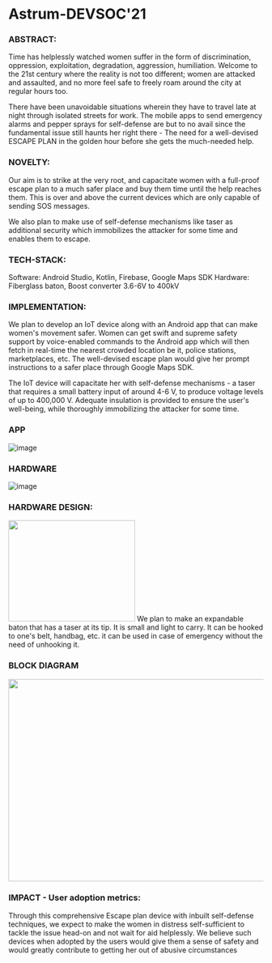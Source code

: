 # Astrum-DEVSOC'21
  
### ABSTRACT:
Time has helplessly watched women suffer in the form of discrimination, oppression, exploitation, degradation, aggression, humiliation. Welcome to the 21st century where the reality is not too different; women are attacked and assaulted, and no more feel safe to freely roam around the city at regular hours too.

There have been unavoidable situations wherein they have to travel late at night through isolated streets for work. The mobile apps to send emergency alarms and pepper sprays for self-defense are but to no avail since the fundamental issue still haunts her right there - The need for a well-devised ESCAPE PLAN in the golden hour before she gets the much-needed help.


### NOVELTY:
Our aim is to strike at the very root, and capacitate women with a full-proof escape plan to a much safer place and buy them time until the help reaches them. This is over and above the current devices which are only capable of sending SOS messages.

We also plan to make use of self-defense mechanisms like taser as additional security which immobilizes the attacker for some time and enables them to escape.

### TECH-STACK:
Software: Android Studio, Kotlin, Firebase, Google Maps SDK
Hardware: Fiberglass baton, Boost converter 3.6-6V to 400kV

### IMPLEMENTATION:
We plan to develop an IoT device along with an Android app that can make women's movement safer. Women can get swift and supreme safety support by voice-enabled commands to the Android app which will then fetch in real-time the nearest crowded location be it, police stations, marketplaces, etc. The well-devised escape plan would give her prompt instructions to a safer place through Google Maps SDK.

The IoT device will capacitate her with self-defense mechanisms - a taser that requires a small battery input of around 4-6 V, to produce voltage levels of up to 400,000 V. Adequate insulation is provided to ensure the user's well-being, while thoroughly immobilizing the attacker for some time.

### APP
![image](https://user-images.githubusercontent.com/43111126/116795092-09e7ef00-aaf0-11eb-8fcc-4d882b42cce0.png)

### HARDWARE
![image](https://user-images.githubusercontent.com/43111126/116795104-25eb9080-aaf0-11eb-896d-a6ed4bc731ec.png)

### HARDWARE DESIGN:
<img src="https://user-images.githubusercontent.com/43111126/116794597-cab79f00-aaeb-11eb-96da-9e5ec095332a.png" width="250" height="200">
We plan to make an expandable baton that has a taser at its tip. It is small and light to carry. It can be hooked to one's belt, handbag, etc. it can be used in case of emergency without the need of unhooking it. 


### BLOCK DIAGRAM
<img src="https://user-images.githubusercontent.com/43111126/116794549-5a108280-aaeb-11eb-9169-4ed2d3e86e46.png" width="600" height="400">

### IMPACT - User adoption metrics:
Through this comprehensive Escape plan device with inbuilt self-defense techniques, we expect to make the women in distress self-sufficient to tackle the issue head-on and not wait for aid helplessly. We believe such devices when adopted by the users would give them a sense of safety and would greatly contribute to getting her out of abusive circumstances

